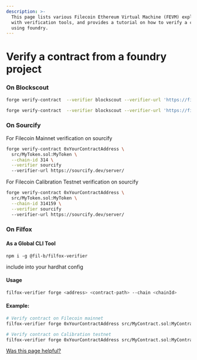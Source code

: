 ```yaml
---
description: >-
  This page lists various Filecoin Ethereum Virtual Machine (FEVM) explorers
  with verification tools, and provides a tutorial on how to verify a contract
  using foundry.
---
```


# Verify a contract from a foundry project

### On Blockscout

```bash
forge verify-contract  --verifier blockscout --verifier-url 'https://filecoin-testnet.blockscout.com/api/' --force --skip-is-verified-check 0xYourContractAddress  src/MyContract.sol:MyContract
```

```bash
forge verify-contract  --verifier blockscout --verifier-url 'https://filecoin.blockscout.com/api/' --force --skip-is-verified-check 0xYourContractAddress  src/MyContract.sol:MyContract
```

### On Sourcify

For Filecoin Mainnet verification on sourcify

```bash
forge verify-contract 0xYourContractAddress \
  src/MyToken.sol:MyToken \
  --chain-id 314 \
  --verifier sourcify
  --verifier-url https://sourcify.dev/server/
```

For Filecoin Calibration Testnet verification on sourcify

```bash
forge verify-contract 0xYourContractAddress \
  src/MyToken.sol:MyToken \
  --chain-id 314159 \
  --verifier sourcify
  --verifier-url https://sourcify.dev/server/
```

### On Filfox

#### As a Global CLI Tool

`npm i -g @fil-b/filfox-verifier`

include into your hardhat config

#### Usage

```bash
filfox-verifier forge <address> <contract-path> --chain <chainId>
```

#### Example:

```bash
# Verify contract on Filecoin mainnet
filfox-verifier forge 0xYourContractAddress src/MyContract.sol:MyContract --chain 314
```

```bash
# Verify contract on Calibration testnet
filfox-verifier forge 0xYourContractAddress src/MyContract.sol:MyContract --chain 314159
```

[Was this page helpful?](https://airtable.com/apppq4inOe4gmSSlk/pagoZHC2i1iqgphgl/form?prefill_Page+URL=https://docs.filecoin.io/smart-contracts/developing-contracts/verify-a-contract/programmatically/foundry)
